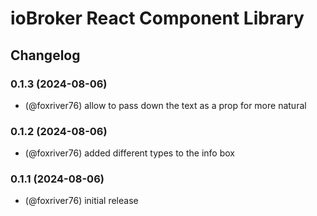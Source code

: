 # ioBroker React Component Library

## Changelog

<!--
  Placeholder for the next version (at the beginning of the line):
  ### **WORK IN PROGRESS**
-->
### 0.1.3 (2024-08-06)
* (@foxriver76) allow to pass down the text as a prop for more natural

### 0.1.2 (2024-08-06)
* (@foxriver76) added different types to the info box

### 0.1.1 (2024-08-06)
* (@foxriver76) initial release
